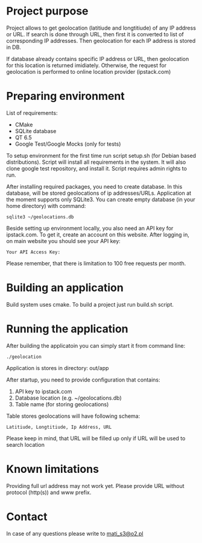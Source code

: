# Project purpose
Project allows to get geolocation (latitiude and longtitiude) of any IP address or URL. If search is done through URL, then first it is converted to list of corresponding IP addresses. Then geolocation for each IP address is stored in DB.

If database already contains specific IP address or URL, then geolocation for this location is returned imidiately. Otherwise, the request for geolocation is performed to online location provider (ipstack.com)

# Preparing environment
List of requirements:
 - CMake
 - SQLite database
 - QT 6.5
 - Google Test/Google Mocks (only for tests)

To setup environment for the first time run script setup.sh (for Debian based distributions). Script will install all requirements in the system. It will also clone google test repository, and install it. Script requires admin rights to run.

After installing required packages, you need to create database. In this database, will be stored geolocations of ip addresses/URLs. Application at the moment supports only SQLite3. You can create empty database (in your home directory) with command:
```
sqlite3 ~/geolocations.db
```

Beside setting up environment locally, you also need an API key for ipstack.com. To get it, create an account on this website. After logging in, on main website you should see your API key:
```
Your API Access Key:
```
Please remember, that there is limitation to 100 free requests per month.

# Building an application
Build system uses cmake. To build a project just run build.sh script.

# Running the application
After building the applicatoin you can simply start it from command line:
```
./geolocation
```
Application is stores in directory: out/app

After startup, you need to provide configuration that contains:
 1. API key to ipstack.com
 2. Database location (e.g. ~/geolocations.db)
 3. Table name (for storing geolocations)

Table stores geolocations will have following schema:
```
Latitiude, Longtitiude, Ip Address, URL
```

Please keep in mind, that URL will be filled up only if URL will be used to search location

# Known limitations
Providing full url address may not work yet. Please provide URL without protocol (http(s)) and www prefix.

# Contact
In case of any questions please write to mati_s3@o2.pl